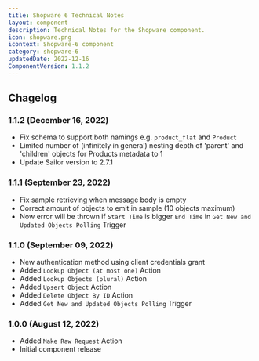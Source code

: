 ```yaml
---
title: Shopware 6 Technical Notes
layout: component
description: Technical Notes for the Shopware component.
icon: shopware.png
icontext: Shopware-6 component
category: shopware-6
updatedDate: 2022-12-16
ComponentVersion: 1.1.2
---
```


## Chagelog

### 1.1.2 (December 16, 2022)

* Fix schema to support both namings e.g. `product_flat` and `Product`
* Limited number of (infinitely in general) nesting depth of 'parent' and 'children' objects for Products metadata to 1
* Update Sailor version to 2.7.1

### 1.1.1 (September 23, 2022)

* Fix sample retrieving when message body is empty
* Correct amount of objects to emit in sample (10 objects maximum)
* Now error will be thrown if `Start Time` is bigger `End Time` in `Get New and Updated Objects Polling` Trigger

### 1.1.0 (September 09, 2022)

* New authentication method using client credentials grant
* Added `Lookup Object (at most one)` Action
* Added `Lookup Objects (plural)` Action
* Added `Upsert Object` Action
* Added `Delete Object By ID` Action
* Added `Get New and Updated Objects Polling` Trigger

### 1.0.0 (August 12, 2022)

* Added `Make Raw Request` Action
* Initial component release
